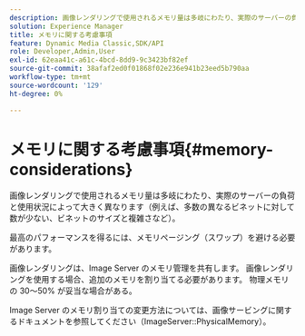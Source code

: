 ```yaml
---
description: 画像レンダリングで使用されるメモリ量は多岐にわたり、実際のサーバーの負荷と使用状況によって大きく異なります（例えば、多数の異なるビネットに対して数が少ない、ビネットのサイズと複雑さなど）。
solution: Experience Manager
title: メモリに関する考慮事項
feature: Dynamic Media Classic,SDK/API
role: Developer,Admin,User
exl-id: 62eaa41c-a61c-4bcd-8dd9-9c3423bf82ef
source-git-commit: 38afaf2ed0f01868f02e236e941b23eed5b790aa
workflow-type: tm+mt
source-wordcount: '129'
ht-degree: 0%

---
```


# メモリに関する考慮事項{#memory-considerations}

画像レンダリングで使用されるメモリ量は多岐にわたり、実際のサーバーの負荷と使用状況によって大きく異なります（例えば、多数の異なるビネットに対して数が少ない、ビネットのサイズと複雑さなど）。

最高のパフォーマンスを得るには、メモリページング（スワップ）を避ける必要があります。

画像レンダリングは、Image Server のメモリ管理を共有します。 画像レンダリングを使用する場合、追加のメモリを割り当てる必要があります。 物理メモリの 30～50% が妥当な場合がある。

Image Server のメモリ割り当ての変更方法については、画像サービングに関するドキュメントを参照してください（ImageServer::PhysicalMemory）。
